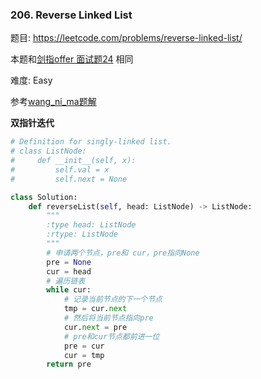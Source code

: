 ### 206. Reverse Linked List

题目:
<https://leetcode.com/problems/reverse-linked-list/>  

本题和[剑指offer 面试题24](https://leetcode-cn.com/problems/fan-zhuan-lian-biao-lcof/) 相同


难度:   Easy

参考[wang_ni_ma题解](https://leetcode-cn.com/problems/reverse-linked-list/solution/dong-hua-yan-shi-206-fan-zhuan-lian-biao-by-user74/)

**双指针迭代**
```python
# Definition for singly-linked list.
# class ListNode:
#     def __init__(self, x):
#         self.val = x
#         self.next = None

class Solution:
    def reverseList(self, head: ListNode) -> ListNode:
        """
        :type head: ListNode
        :rtype: ListNode
        """
        # 申请两个节点，pre和 cur，pre指向None
        pre = None
        cur = head
        # 遍历链表
        while cur:
            # 记录当前节点的下一个节点
            tmp = cur.next
            # 然后将当前节点指向pre
            cur.next = pre
            # pre和cur节点都前进一位
            pre = cur
            cur = tmp
        return pre
```

